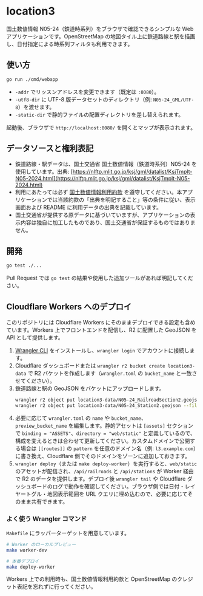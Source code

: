 # location3

国土数値情報 N05-24（鉄道時系列）をブラウザで確認できるシンプルな Web アプリケーションです。OpenStreetMap の地図タイル上に鉄道路線と駅を描画し、日付指定による時系列フィルタも利用できます。

## 使い方

```bash
go run ./cmd/webapp
```

- `-addr` でリッスンアドレスを変更できます（既定は `:8080`）。
- `-utf8-dir` に UTF-8 版データセットのディレクトリ（例: `N05-24_GML/UTF-8`）を渡せます。
- `-static-dir` で静的ファイルの配置ディレクトリを差し替えられます。

起動後、ブラウザで `http://localhost:8080/` を開くとマップが表示されます。

## データソースと権利表記

- 鉄道路線・駅データは、国土交通省 国土数値情報（鉄道時系列）N05-24 を使用しています。出典: [https://nlftp.mlit.go.jp/ksj/gml/datalist/KsjTmplt-N05-2024.html](https://nlftp.mlit.go.jp/ksj/gml/datalist/KsjTmplt-N05-2024.html)
- 利用にあたっては必ず [国土数値情報利用約款](https://nlftp.mlit.go.jp/ksj/other/data_license.html) を遵守してください。本アプリケーションでは当該約款の「出典を明記すること」等の条件に従い、表示画面および README に利用データの出典を記載しています。
- 国土交通省が提供する原データに基づいていますが、アプリケーションの表示内容は独自に加工したものであり、国土交通省が保証するものではありません。

## 開発

```bash
go test ./...
```

Pull Request では `go test` の結果や使用した追加ツールがあれば明記してください。

## Cloudflare Workers へのデプロイ

このリポジトリには Cloudflare Workers にそのままデプロイできる設定も含めています。Workers 上でフロントエンドを配信し、R2 に配置した GeoJSON を API として提供します。

1. [Wrangler CLI](https://developers.cloudflare.com/workers/wrangler/install-and-update/) をインストールし、`wrangler login` でアカウントに接続します。
2. Cloudflare ダッシュボードまたは `wrangler r2 bucket create location3-data` で R2 バケットを作成します（`wrangler.toml` の `bucket_name` と一致させてください）。
3. 鉄道路線と駅の GeoJSON をバケットにアップロードします。
   ```bash
   wrangler r2 object put location3-data/N05-24_RailroadSection2.geojson --file N05-24_GML/UTF-8/N05-24_RailroadSection2.geojson
   wrangler r2 object put location3-data/N05-24_Station2.geojson --file N05-24_GML/UTF-8/N05-24_Station2.geojson
   ```
4. 必要に応じて `wrangler.toml` の `name` や `bucket_name`、`preview_bucket_name` を編集します。静的アセットは `[assets]` セクションで `binding = "ASSETS"`、`directory = "web/static"` と定義しているので、構成を変えるときは合わせて更新してください。カスタムドメインで公開する場合は `[[routes]]` の `pattern` を任意のドメイン名（例: `l3.example.com`）に書き換え、Cloudflare 側でそのドメインをゾーンに追加しておきます。
5. `wrangler deploy`（または `make deploy-worker`）を実行すると、`web/static` のアセットが配信され、`/api/railroads` と `/api/stations` が Worker 経由で R2 のデータを提供します。デプロイ後 `wrangler tail` や Cloudflare ダッシュボードのログで動作を確認してください。ブラウザ側では日付・レイヤートグル・地図表示範囲を URL クエリに埋め込むので、必要に応じてそのまま共有できます。

### よく使う Wrangler コマンド

`Makefile` にラッパーターゲットを用意しています。

```bash
# Worker のローカルプレビュー
make worker-dev

# 本番デプロイ
make deploy-worker
```

Workers 上での利用時も、国土数値情報利用約款と OpenStreetMap のクレジット表記を忘れずに行ってください。
